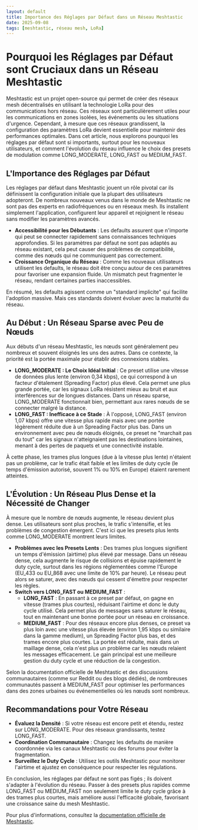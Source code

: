 ```yaml
---
layout: default
title: Importance des Réglages par Défaut dans un Réseau Meshtastic
date: 2025-09-08
tags: [meshtastic, réseau mesh, LoRa]
---
```


# Pourquoi les Réglages par Défaut sont Cruciaux dans un Réseau Meshtastic

Meshtastic est un projet open-source qui permet de créer des réseaux mesh décentralisés en utilisant la technologie LoRa pour des communications hors réseau. Ces réseaux sont particulièrement utiles pour les communications en zones isolées, les événements ou les situations d'urgence. Cependant, à mesure que ces réseaux grandissent, la configuration des paramètres LoRa devient essentielle pour maintenir des performances optimales. Dans cet article, nous explorons pourquoi les réglages par défaut sont si importants, surtout pour les nouveaux utilisateurs, et comment l'évolution du réseau influence le choix des presets de modulation comme LONG_MODERATE, LONG_FAST ou MEDIUM_FAST.

## L'Importance des Réglages par Défaut

Les réglages par défaut dans Meshtastic jouent un rôle pivotal car ils définissent la configuration initiale que la plupart des utilisateurs adopteront. De nombreux nouveaux venus dans le monde de Meshtastic ne sont pas des experts en radiofréquences ou en réseaux mesh. Ils installent simplement l'application, configurent leur appareil et rejoignent le réseau sans modifier les paramètres avancés. 

- **Accessibilité pour les Débutants** : Les defaults assurent que n'importe qui peut se connecter rapidement sans connaissances techniques approfondies. Si les paramètres par défaut ne sont pas adaptés au réseau existant, cela peut causer des problèmes de compatibilité, comme des nœuds qui ne communiquent pas correctement.
- **Croissance Organique du Réseau** : Comme les nouveaux utilisateurs utilisent les defaults, le réseau doit être conçu autour de ces paramètres pour favoriser une expansion fluide. Un mismatch peut fragmenter le réseau, rendant certaines parties inaccessibles.

En résumé, les defaults agissent comme un "standard implicite" qui facilite l'adoption massive. Mais ces standards doivent évoluer avec la maturité du réseau.

## Au Début : Un Réseau Sparse avec Peu de Nœuds

Aux débuts d'un réseau Meshtastic, les nœuds sont généralement peu nombreux et souvent éloignés les uns des autres. Dans ce contexte, la priorité est la portée maximale pour établir des connexions stables.

- **LONG_MODERATE : Le Choix Idéal Initial** : Ce preset utilise une vitesse de données plus lente (environ 0,34 kbps), ce qui correspond à un facteur d'étalement (Spreading Factor) plus élevé. Cela permet une plus grande portée, car les signaux LoRa résistent mieux au bruit et aux interférences sur de longues distances. Dans un réseau sparse, LONG_MODERATE fonctionnait bien, permettant aux rares nœuds de se connecter malgré la distance.
- **LONG_FAST : Inefficace à ce Stade** : À l'opposé, LONG_FAST (environ 1,07 kbps) offre une vitesse plus rapide mais avec une portée légèrement réduite due à un Spreading Factor plus bas. Dans un environnement avec peu de nœuds éloignés, ce preset ne "marchait pas du tout" car les signaux n'atteignaient pas les destinations lointaines, menant à des pertes de paquets et une connectivité instable.

À cette phase, les trames plus longues (due à la vitesse plus lente) n'étaient pas un problème, car le trafic était faible et les limites de duty cycle (le temps d'émission autorisé, souvent 1% ou 10% en Europe) étaient rarement atteintes.

## L'Évolution : Un Réseau Plus Dense et la Nécessité de Changer

À mesure que le nombre de nœuds augmente, le réseau devient plus dense. Les utilisateurs sont plus proches, le trafic s'intensifie, et les problèmes de congestion émergent. C'est ici que les presets plus lents comme LONG_MODERATE montrent leurs limites.

- **Problèmes avec les Presets Lents** : Des trames plus longues signifient un temps d'émission (airtime) plus élevé par message. Dans un réseau dense, cela augmente le risque de collisions et épuise rapidement le duty cycle, surtout dans les régions réglementées comme l'Europe (EU_433 ou EU_868 avec une limite de 10% par heure). Le réseau peut alors se saturer, avec des nœuds qui cessent d'émettre pour respecter les règles.
- **Switch vers LONG_FAST ou MEDIUM_FAST** : 
  - **LONG_FAST** : En passant à ce preset par défaut, on gagne en vitesse (trames plus courtes), réduisant l'airtime et donc le duty cycle utilisé. Cela permet plus de messages sans saturer le réseau, tout en maintenant une bonne portée pour un réseau en croissance.
  - **MEDIUM_FAST** : Pour des réseaux encore plus denses, ce preset va plus loin avec une vitesse plus élevée (environ 1,95 kbps ou similaire dans la gamme medium), un Spreading Factor plus bas, et des trames encore plus courtes. La portée est réduite, mais dans un maillage dense, cela n'est plus un problème car les nœuds relaient les messages efficacement. Le gain principal est une meilleure gestion du duty cycle et une réduction de la congestion.

Selon la documentation officielle de Meshtastic et des discussions communautaires (comme sur Reddit ou des blogs dédiés), de nombreuses communautés passent à MEDIUM_FAST pour optimiser les performances dans des zones urbaines ou événementielles où les nœuds sont nombreux.

## Recommandations pour Votre Réseau

- **Évaluez la Densité** : Si votre réseau est encore petit et étendu, restez sur LONG_MODERATE. Pour des réseaux grandissants, testez LONG_FAST.
- **Coordination Communautaire** : Changez les defaults de manière coordonnée via les canaux Meshtastic ou des forums pour éviter la fragmentation.
- **Surveillez le Duty Cycle** : Utilisez les outils Meshtastic pour monitorer l'airtime et ajustez en conséquence pour respecter les régulations.

En conclusion, les réglages par défaut ne sont pas figés ; ils doivent s'adapter à l'évolution du réseau. Passer à des presets plus rapides comme LONG_FAST ou MEDIUM_FAST non seulement limite le duty cycle grâce à des trames plus courtes, mais améliore aussi l'efficacité globale, favorisant une croissance saine du mesh Meshtastic.

Pour plus d'informations, consultez la [documentation officielle de Meshtastic](https://meshtastic.org/docs/configuration/radio/lora/).
